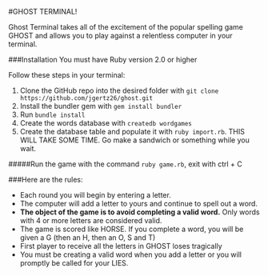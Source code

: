 #GHOST TERMINAL!

Ghost Terminal takes all of the excitement of the popular spelling game GHOST and allows you to play against a relentless computer in your terminal.


###Installation
You must have Ruby version 2.0 or higher

Follow these steps in your terminal:

1. Clone the GitHub repo into the desired folder with `git clone https://github.com/jgertz26/ghost.git`
2. Install the bundler gem with `gem install bundler`
3. Run `bundle install`
4. Create the words database with `createdb wordgames`
5. Create the database table and populate it with `ruby import.rb`. THIS WILL TAKE SOME TIME.  Go make a sandwich or something while you wait.

#####Run the game with the command `ruby game.rb`, exit with ctrl + C

###Here are the rules:
- Each round you will begin by entering a letter.  
- The computer will add a letter to yours and continue to spell out a word.  
- **The object of the game is to avoid completing a valid word.**  Only words with 4 or more letters are considered valid.
- The game is scored like HORSE.  If you complete a word, you will be given a G (then an H, then an O, S and T)
- First player to receive all the letters in GHOST loses tragically
- You must be creating a valid word when you add a letter or you will promptly be called for your LIES.
